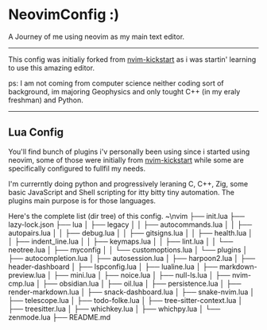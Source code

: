 # NeovimConfig :)

A Journey of me using neovim as my main text editor.

---

This config was initialiy forked from [nvim-kickstart](https://github.com/nvim-lua/kickstart.nvim) as i was startin' learning to use this amazing editor. 

ps: I am not coming from computer science neither coding sort of background,
im majoring Geophysics and only tought C++ (in my eraly freshman) and Python.

---

## Lua Config

You'll find bunch of plugins i'v personally been using since i started using
neovim, some of those were initially from [nvim-kickstart](https://github.com/nvim-lua/kickstart.nvim) while some are specifically configured to fullfil my needs.

I'm currerntly doing python and progressively leraning C, C++, Zig, some basic
JavaScript and Shell scripting for itty bitty tiny automation. The plugins main
purpose is for those languages.

Here's the complete list (dir tree) of this config.
~\nvim
 ├── init.lua
 ├── lazy-lock.json
 ├── lua
 │   ├── legacy
 │   │   ├── autocommands.lua
 │   │   ├── autopairs.lua
 │   │   ├── debug.lua
 │   │   ├── gitsigns.lua
 │   │   ├── health.lua
 │   │   ├── indent_line.lua
 │   │   ├── keymaps.lua
 │   │   ├── lint.lua
 │   │   └── neotree.lua
 │   ├── myconfig
 │   │   └── customoptions.lua
 │   └── plugins
 │       ├── autocompletion.lua
 │       ├── autosession.lua
 │       ├── harpoon2.lua
 │       ├── header-dashboard
 │       ├── lspconfig.lua
 │       ├── lualine.lua
 │       ├── markdown-preview.lua
 │       ├── mini.lua
 │       ├── noice.lua
 │       ├── null-ls.lua
 │       ├── nvim-cmp.lua
 │       ├── obsidian.lua
 │       ├── oil.lua
 │       ├── persistence.lua
 │       ├── render-markdown.lua
 │       ├── snack-dashboard.lua
 │       ├── snake-nvim.lua
 │       ├── telescope.lua
 │       ├── todo-folke.lua
 │       ├── tree-sitter-context.lua
 │       ├── treesitter.lua
 │       ├── whichkey.lua
 │       ├── whichpy.lua
 │       └── zenmode.lua
 ├── README.md
